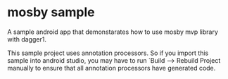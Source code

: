 # mosby sample
A sample android app that demonstarates how to use mosby mvp library with dagger1.

This sample project uses annotation processors. So if you import this sample into android studio, you may have to run `Build --> Rebuild Project manually to ensure that all annotation processors have generated code.